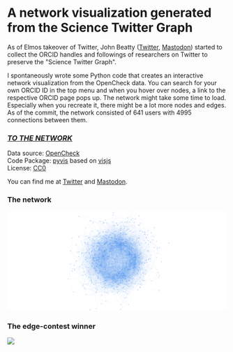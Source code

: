 # A network visualization generated from the Science Twitter Graph

As of Elmos takeover of Twitter, John Beatty ([Twitter](https://twitter.com/john_d_beatty), [Mastodon](https://social.coop/@beatty)) started to collect the ORCID handles and followings of researchers on Twitter to preserve the "Science Twitter Graph".  

I spontaneously wrote some Python code that creates an interactive network visualization from the OpenCheck data. You can search for your own ORCID ID in the top menu and when you hover over nodes, a link to the respective ORCID page pops up. The network might take some time to load. Especially when you recreate it, there might be a lot more nodes and edges. As of the commit, the network consisted of 641 users with 4995 connections between them. 

### *[TO THE NETWORK](https://leonlotter.de/twittergraph/graph.html)*

Data source: [OpenCheck](https://opencheck.is/scitwitter)   
Code Package: [pyvis](https://pyvis.readthedocs.io/) based on [visjs](https://visjs.org/)  
License: [CC0](https://creativecommons.org/share-your-work/public-domain/cc0/)  

You can find me at [Twitter](https://twitter.com/LeonDLotter) and [Mastodon](https://fediscience.org/@LeondLotter).

### The network
<img src="graph.png">

### The edge-contest winner
<img src="graph_selected.png">

